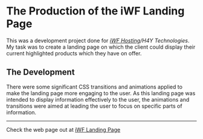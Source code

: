 # The Production of the iWF Landing Page
This was a development project done for _[iWF Hosting](https://www.iwfhosting.net/)/H4Y Technologies_. My task was to create a landing page on which the client could display their current highlighted products which they have on offer.

## The Development
There were some significant CSS transitions and animations applied to make the landing page more engaging to the user. As this landing page was intended to display information effectively to the user, the animations and transitions were aimed at leading the user to focus on specific parts of information.

---
Check the web page out at [iWF Landing Page](http://saborknight.com/iWF-OLD2.html)
